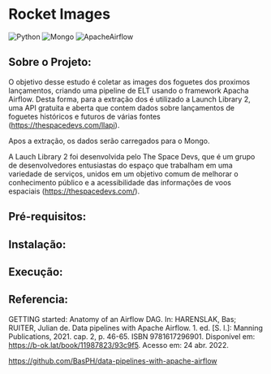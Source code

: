 # Rocket Images

![Python](https://img.shields.io/badge/python-3670A0?style=for-the-badge&logo=python&logoColor=ffdd54)
![Mongo](https://img.shields.io/badge/MongoDB-4EA94B?style=for-the-badge&logo=mongodb&logoColor=white)
![ApacheAirflow](https://img.shields.io/badge/Apache_Airflow-CA2136?style=for-the-badge&logo=apacheairflow&logoColor=white)

## Sobre o Projeto:

O objetivo desse estudo é coletar as images dos foguetes dos proximos lançamentos, criando uma pipeline de ELT usando o framework Apacha Airflow. Desta forma, para a extração dos é utilizado a Launch Library 2, uma API gratuita e aberta que contem dados sobre lançamentos de foguetes históricos e futuros de várias fontes (https://thespacedevs.com/llapi).

Apos a extração, os dados serão carregados para o Mongo.

A Lauch Library 2 foi desenvolvida pelo The Space Devs, que é um grupo de desenvolvedores entusiastas do espaço que trabalham em uma variedade de serviços, unidos em um objetivo comum de melhorar o conhecimento público e a acessibilidade das informações de voos espaciais (https://thespacedevs.com/).

## Pré-requisitos:

## Instalação:

## Execução:

## Referencia:

GETTING started: Anatomy of an Airflow DAG. In: HARENSLAK, Bas; RUITER, Julian de. Data pipelines with Apache Airflow. 1. ed. [S. l.]: Manning Publications, 2021. cap. 2, p. 46-65. ISBN 9781617296901. Disponível em: https://b-ok.lat/book/11987823/93c9f5. Acesso em: 24 abr. 2022.

https://github.com/BasPH/data-pipelines-with-apache-airflow